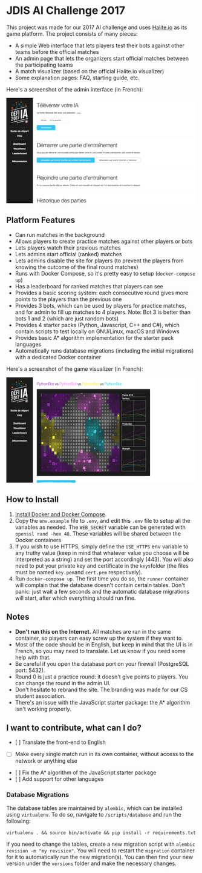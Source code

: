 # JDIS AI Challenge 2017
This project was made for our 2017 AI challenge and uses [Halite.io](https://halite.io/) as its game platform. The project consists of many pieces:

- A simple Web interface that lets players test their bots against other teams before the official matches
- An admin page that lets the organizers start official matches between the participating teams
- A match visualizer (based on the official Halite.io visualizer)
- Some explanation pages: FAQ, starting guide, etc.

Here's a screenshot of the admin interface (in French):

![Admin interface](admin_interface.png)

## Platform Features
- Can run matches in the background
- Allows players to create practice matches against other players or bots
- Lets players watch their previous matches
- Lets admins start official (ranked) matches
- Lets admins disable the site for players (to prevent the players from knowing the outcome of the final round matches)
- Runs with Docker Compose, so it's pretty easy to setup (`docker-compose up`)
- Has a leaderboard for ranked matches that players can see
- Provides a basic scoring system: each consecutive round gives more points to the players than the previous one
- Provides 3 bots, which can be used by players for practice matches, and for admin to fill up matches to 4 players. Note: Bot 3 is better than bots 1 and 2 (which are just random bots)
- Provides 4 starter packs (Python, Javascript, C++ and C#), which contain scripts to test locally on GNU/Linux, macOS and Windows
- Provides basic A\* algorithm implementation for the starter pack languages
- Automatically runs database migrations (including the initial migrations) with a dedicated Docker container

Here's a screenshot of the game visualizer (in French):

![Game viewer](game_viewer.png)

## How to Install

1. [Install Docker and Docker Compose](https://docs.docker.com/compose/install/).
2. Copy the `env.example` file to `.env`, and edit this `.env` file to setup all the variables as needed. The `WEB_SECRET` variable can be generated with `openssl rand -hex 48`. These variables will be shared between the Docker containers
3. If you wish to use HTTPS, simply define the `USE_HTTPS` env variable to any truthy value (keep in mind that whatever value you choose will be interpreted as a string) and set the port accordingly (443). You will also need to put your private key and certificate in the `keys`folder (the files must be named `key.pem`and `cert.pem` respectively).
4. Run `docker-compose up`. The first time you do so, the `runner` container will complain that the database doesn't contain certain tables. Don't panic: just wait a few seconds and the automatic database migrations will start, after which everything should run fine.

## Notes
- **Don't run this on the Internet.** All matches are ran in the same container, so players can easy screw up the system if they want to.
- Most of the code should be in English, but keep in mind that the UI is in French, so you may need to translate. Let us know if you need some help with that.
- Be careful if you open the database port on your firewall (PostgreSQL port: 5432).
- Round 0 is just a practice round: it doesn't give points to players. You can change the round in the admin UI.
- Don't hesitate to rebrand the site. The branding was made for our CS student association.
- There's an issue with the JavaScript starter package: the A\* algorithm isn't working properly.

## I want to contribute, what can I do?
- [ ] Translate the front-end to English
- [ ] Make every single match run in its own container, without access to the network or anything else
- [ ] Fix the A\* algorithm of the JavaScript starter package
- [ ] Add support for other languages

### Database Migrations
The database tables are maintained by `alembic`, which can be installed using `virtualenv`. To do so, navigate to `/scripts/database` and run the following: 

```
virtualenv . && source bin/activate && pip install -r requirements.txt
```

If you need to change the tables, create a new migration script with `alembic revision -m "my revision"`. You will need to restart the `migration` container for it to automatically run the new migration(s). You can then find your new version under the `versions` folder and make the necessary changes.

